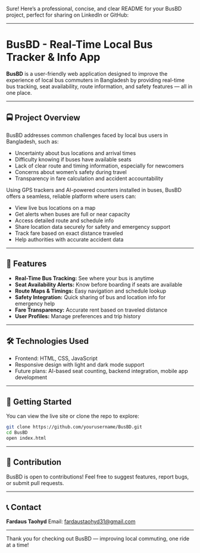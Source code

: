 Sure! Here’s a professional, concise, and clear README for your BusBD project, perfect for sharing on LinkedIn or GitHub:

---

# BusBD - Real-Time Local Bus Tracker & Info App

**BusBD** is a user-friendly web application designed to improve the experience of local bus commuters in Bangladesh by providing real-time bus tracking, seat availability, route information, and safety features — all in one place.

---

## 🚍 Project Overview

BusBD addresses common challenges faced by local bus users in Bangladesh, such as:

* Uncertainty about bus locations and arrival times
* Difficulty knowing if buses have available seats
* Lack of clear route and timing information, especially for newcomers
* Concerns about women’s safety during travel
* Transparency in fare calculation and accident accountability

Using GPS trackers and AI-powered counters installed in buses, BusBD offers a seamless, reliable platform where users can:

* View live bus locations on a map
* Get alerts when buses are full or near capacity
* Access detailed route and schedule info
* Share location data securely for safety and emergency support
* Track fare based on exact distance traveled
* Help authorities with accurate accident data

---

## 🎯 Features

* **Real-Time Bus Tracking:** See where your bus is anytime
* **Seat Availability Alerts:** Know before boarding if seats are available
* **Route Maps & Timings:** Easy navigation and schedule lookup
* **Safety Integration:** Quick sharing of bus and location info for emergency help
* **Fare Transparency:** Accurate rent based on traveled distance
* **User Profiles:** Manage preferences and trip history

---

## 🛠️ Technologies Used

* Frontend: HTML, CSS, JavaScript
* Responsive design with light and dark mode support
* Future plans: AI-based seat counting, backend integration, mobile app development

---

## 🚀 Getting Started

You can view the live site or clone the repo to explore:

```bash
git clone https://github.com/yourusername/BusBD.git
cd BusBD
open index.html
```

---

## 🙌 Contribution

BusBD is open to contributions! Feel free to suggest features, report bugs, or submit pull requests.

---

## 📞 Contact

**Fardaus Taohyd**
Email: [fardaustaohyd31@gmail.com](mailto:fardaustaohyd31@gmail.com)

---

Thank you for checking out BusBD — improving local commuting, one ride at a time!


